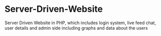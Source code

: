 # Server-Driven-Website
Server Driven Website in PHP, which includes login system, live feed chat, user details and admin side including graphs and data about the users

